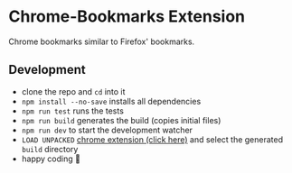 # Chrome-Bookmarks Extension

Chrome bookmarks similar to Firefox' bookmarks.

## Development

- clone the repo and `cd` into it
- `npm install --no-save` installs all dependencies
- `npm run test` runs the tests
- `npm run build` generates the build (copies initial files)
- `npm run dev` to start the development watcher
- `LOAD UNPACKED` [chrome extension (click here)](chrome://extensions/) and select the generated `build` directory
- happy coding :tada:


